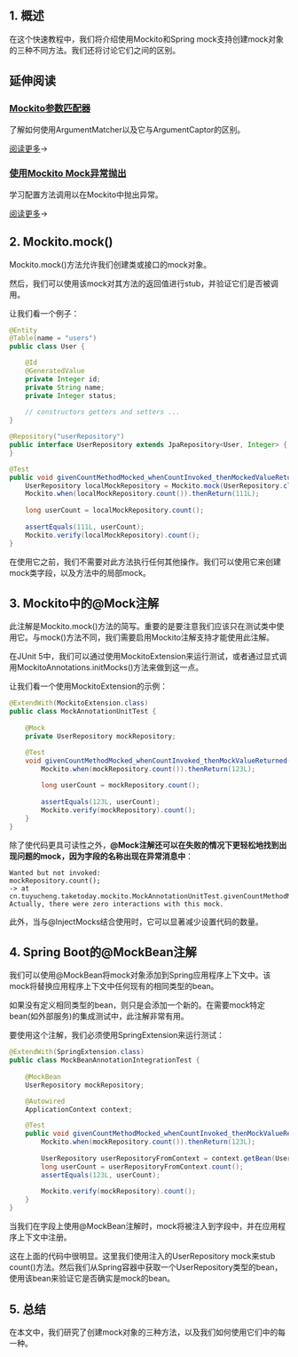 ## 1. 概述

在这个快速教程中，我们将介绍使用Mockito和Spring mock支持创建mock对象的三种不同方法。我们还将讨论它们之间的区别。

## 延伸阅读

### [Mockito参数匹配器](https://www.baeldung.com/mockito-argument-matchers)

了解如何使用ArgumentMatcher以及它与ArgumentCaptor的区别。

[阅读更多](https://www.baeldung.com/mockito-argument-matchers)→

### [使用Mockito Mock异常抛出](https://www.baeldung.com/mockito-exceptions)

学习配置方法调用以在Mockito中抛出异常。

[阅读更多](https://www.baeldung.com/mockito-exceptions)→

## 2. Mockito.mock()

Mockito.mock()方法允许我们创建类或接口的mock对象。

然后，我们可以使用该mock对其方法的返回值进行stub，并验证它们是否被调用。

让我们看一个例子：

```java
@Entity
@Table(name = "users")
public class User {

    @Id
    @GeneratedValue
    private Integer id;
    private String name;
    private Integer status;
    
    // constructors getters and setters ... 
}
```

```java
@Repository("userRepository")
public interface UserRepository extends JpaRepository<User, Integer> {
}
```

```java
@Test
public void givenCountMethodMocked_whenCountInvoked_thenMockedValueReturned() {
    UserRepository localMockRepository = Mockito.mock(UserRepository.class);
    Mockito.when(localMockRepository.count()).thenReturn(111L);
    
    long userCount = localMockRepository.count();
    
    assertEquals(111L, userCount);
    Mockito.verify(localMockRepository).count();
}
```

在使用它之前，我们不需要对此方法执行任何其他操作。我们可以使用它来创建mock类字段，以及方法中的局部mock。

## 3. Mockito中的@Mock注解

此注解是Mockito.mock()方法的简写。重要的是要注意我们应该只在测试类中使用它。与mock()方法不同，我们需要启用Mockito注解支持才能使用此注解。

在JUnit 5中，我们可以通过使用MockitoExtension来运行测试，或者通过显式调用MockitoAnnotations.initMocks()方法来做到这一点。

让我们看一个使用MockitoExtension的示例：

```java
@ExtendWith(MockitoExtension.class)
public class MockAnnotationUnitTest {
    
    @Mock
    private UserRepository mockRepository;

    @Test
    void givenCountMethodMocked_whenCountInvoked_thenMockValueReturned() {
        Mockito.when(mockRepository.count()).thenReturn(123L);
        
        long userCount = mockRepository.count();
        
        assertEquals(123L, userCount);
        Mockito.verify(mockRepository).count();
    }
}
```

除了使代码更具可读性之外，**@Mock注解还可以在失败的情况下更轻松地找到出现问题的mock，因为字段的名称出现在异常消息中**：

```shell
Wanted but not invoked:
mockRepository.count();
-> at cn.tuyucheng.taketoday.mockito.MockAnnotationUnitTest.givenCountMethodMocked_whenCountInvoked_thenMockValueReturned(MockAnnotationUnitTest.java:31)
Actually, there were zero interactions with this mock.
```

此外，当与@InjectMocks结合使用时，它可以显著减少设置代码的数量。

## 4. Spring Boot的@MockBean注解

我们可以使用@MockBean将mock对象添加到Spring应用程序上下文中。该mock将替换应用程序上下文中任何现有的相同类型的bean。

如果没有定义相同类型的bean，则只是会添加一个新的。在需要mock特定bean(如外部服务)的集成测试中，此注解非常有用。

要使用这个注解，我们必须使用SpringExtension来运行测试：

```java
@ExtendWith(SpringExtension.class)
public class MockBeanAnnotationIntegrationTest {
    
    @MockBean
    UserRepository mockRepository;

    @Autowired
    ApplicationContext context;

    @Test
    public void givenCountMethodMocked_whenCountInvoked_thenMockValueReturned() {
        Mockito.when(mockRepository.count()).thenReturn(123L);
        
        UserRepository userRepositoryFromContext = context.getBean(UserRepository.class);
        long userCount = userRepositoryFromContext.count();
        assertEquals(123L, userCount);
        
        Mockito.verify(mockRepository).count();
    }
}
```

当我们在字段上使用@MockBean注解时，mock将被注入到字段中，并在应用程序上下文中注册。

这在上面的代码中很明显。这里我们使用注入的UserRepository mock来stub count()方法。然后我们从Spring容器中获取一个UserRepository类型的bean，使用该bean来验证它是否确实是mock的bean。

## 5. 总结

在本文中，我们研究了创建mock对象的三种方法，以及我们如何使用它们中的每一种。